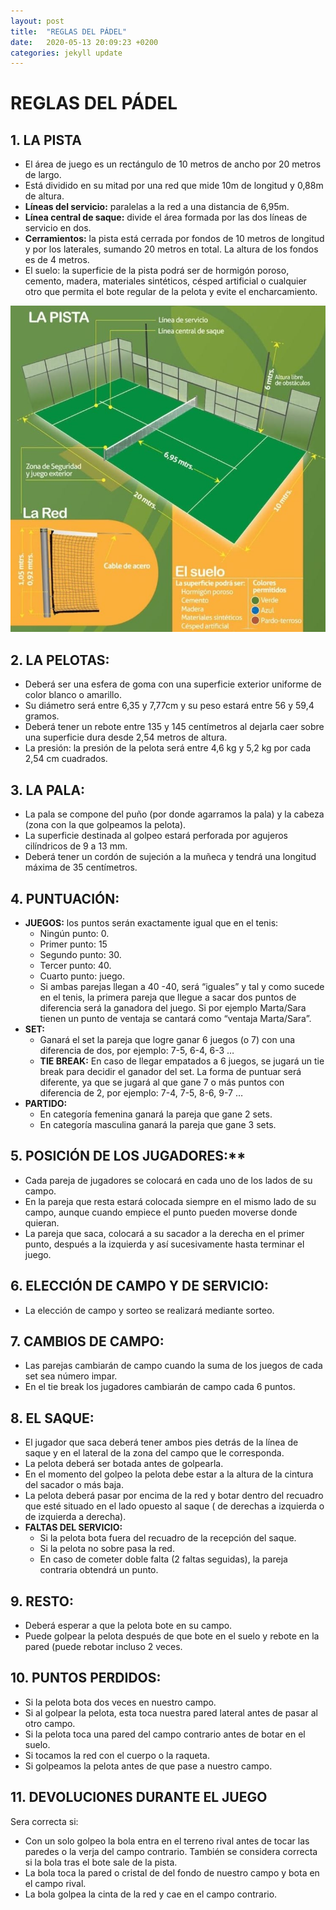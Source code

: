 ```yaml
---
layout: post
title:  "REGLAS DEL PÁDEL"
date:   2020-05-13 20:09:23 +0200
categories: jekyll update
---
```


# REGLAS DEL PÁDEL

## 1. LA PISTA  

* El área de juego es un rectángulo de 10 metros de ancho por 20 metros de largo.
* Está dividido en su mitad por una red que mide 10m de longitud y 0,88m de altura.
* **Líneas del servicio:** paralelas a la red a una distancia de 6,95m.
* **Línea central de saque:** divide el área formada por las dos líneas de servicio en dos.
* **Cerramientos:** la pista está cerrada por fondos de 10 metros de longitud y por los laterales, sumando 20 metros en total. La altura de los fondos es de 4 metros.
* El suelo: la superficie de la pista podrá ser de hormigón poroso, cemento, madera, materiales sintéticos, césped artificial o cualquier otro que permita el bote regular de la pelota y evite el encharcamiento.

![PISTA](https://github.com/danieledufis/danieledufis.github.io/blob/master/images_text/padel_pista.jpg)
## 2. LA PELOTAS: 

* Deberá ser una esfera de goma con una superficie exterior uniforme de color blanco o amarillo.
* Su diámetro será entre 6,35 y 7,77cm y su peso estará  entre 56 y 59,4 gramos.
* Deberá tener un rebote entre 135 y 145 centímetros al dejarla caer sobre una superficie dura desde 2,54 metros de altura.
* La presión: la presión de la pelota será entre 4,6 kg y 5,2 kg por cada 2,54 cm cuadrados. 

## 3. LA PALA: 

* La pala se compone del puño (por donde agarramos la pala) y la cabeza (zona con la que golpeamos la pelota).
* La superficie destinada al golpeo estará perforada por agujeros cilíndricos de 9 a 13 mm.
* Deberá tener un cordón de sujeción a la muñeca y tendrá una longitud máxima de 35 centímetros.

## 4. PUNTUACIÓN: 
* **JUEGOS:** los puntos serán exactamente igual que en el tenis: 
  * Ningún punto: 0.
  * Primer punto: 15
  * Segundo punto: 30.
  * Tercer punto: 40.
  * Cuarto punto: juego.
  * Si ambas parejas llegan a 40 -40, será “iguales” y tal y como sucede en el tenis, la primera pareja que llegue a sacar dos puntos de diferencia será la ganadora del juego.       Si por ejemplo Marta/Sara tienen un punto de ventaja se cantará como “ventaja Marta/Sara”.
* **SET:** 
  * Ganará el set la pareja que logre ganar 6 juegos (o 7) con una diferencia de dos, por ejemplo: 7-5, 6-4, 6-3 …
  * **TIE BREAK:** En caso de llegar empatados a 6 juegos, se jugará un tie break para decidir el ganador del set. La forma de puntuar será diferente, ya que se jugará al que         gane 7 o más puntos con diferencia de 2, por ejemplo: 7-4, 7-5, 8-6, 9-7 …
* **PARTIDO:**
  * En categoría femenina ganará la pareja que gane 2 sets.
  * En categoría masculina ganará la pareja que gane 3 sets.

## 5. POSICIÓN DE LOS JUGADORES:** 

* Cada pareja de jugadores se colocará en cada uno de los lados de su campo.
* En la pareja que resta estará colocada siempre en el mismo lado de su campo, aunque cuando empiece el punto pueden moverse donde quieran.
* La pareja que saca, colocará a su sacador a la derecha en el primer punto, después a la izquierda y así sucesivamente hasta terminar el juego.

## 6. ELECCIÓN DE CAMPO Y DE SERVICIO:

* La elección de campo y sorteo se realizará mediante sorteo.

## 7. CAMBIOS DE CAMPO: 

* Las parejas cambiarán de campo cuando la suma de los juegos de cada set sea número impar.
* En el tie break los jugadores cambiarán de campo cada 6 puntos.

## 8. EL SAQUE: 

* El jugador que saca deberá tener ambos pies detrás de la línea de saque y en el lateral de la zona del campo que le corresponda.
* La pelota deberá ser botada antes de golpearla.
* En el momento del golpeo la pelota debe estar a la altura de la cintura del sacador o más baja.
* La pelota deberá pasar por encima de la red y botar dentro del recuadro que esté situado en el lado opuesto al saque ( de derechas a izquierda o de izquierda a derecha).
* **FALTAS DEL SERVICIO:**
  * Si la pelota bota fuera del recuadro de la recepción del saque.
  * Si la pelota no sobre pasa la red.
  * En caso de cometer doble falta (2 faltas seguidas), la pareja contraria obtendrá un punto.

## 9. RESTO: 

* Deberá esperar a que la pelota bote en su campo.
* Puede golpear la pelota después de que bote en el suelo y rebote en la pared (puede rebotar incluso 2 veces.

## 10. PUNTOS PERDIDOS: 

* Si la pelota bota dos veces en nuestro campo.
* Si al golpear la pelota, esta toca nuestra pared lateral antes de pasar al otro campo.
* Si la pelota toca una pared del campo contrario antes de botar en el suelo.
* Si tocamos la red con el cuerpo o la raqueta.
* Si golpeamos la pelota antes de que pase a nuestro campo.

## 11. DEVOLUCIONES DURANTE EL JUEGO

Sera correcta si:
* Con un solo golpeo la bola entra en el terreno rival antes de tocar las paredes o la verja del campo contrario. También se considera correcta si la bola tras el bote sale de     la pista.
* La bola toca la pared o cristal de del fondo de nuestro campo y bota en el campo rival.
* La bola golpea la cinta de la red y cae en el campo contrario.
